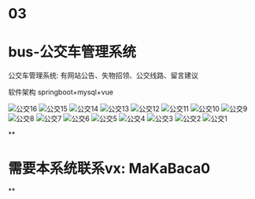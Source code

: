 # 03
# bus-公交车管理系统
公交车管理系统: 有网站公告、失物招领、公交线路、留言建议

软件架构
springboot+mysql+vue

![公交16](https://github.com/MaCa-BaKa/bus-/assets/102128690/7846b9df-6be1-417a-998a-35c21d9df39b)
![公交15](https://github.com/MaCa-BaKa/bus-/assets/102128690/89c672c7-a88b-4db4-9827-3d99f02d4026)
![公交14](https://github.com/MaCa-BaKa/bus-/assets/102128690/97df2a17-3d76-4786-a6d3-095fcbd6a7d8)
![公交13](https://github.com/MaCa-BaKa/bus-/assets/102128690/7584b563-964b-42bd-8ade-7c61f8166d2d)
![公交12](https://github.com/MaCa-BaKa/bus-/assets/102128690/e276e92e-809a-491b-9560-657d9088de96)
![公交11](https://github.com/MaCa-BaKa/bus-/assets/102128690/96d3acb2-e7d3-42ea-bd00-737d932b9a29)
![公交10](https://github.com/MaCa-BaKa/bus-/assets/102128690/86c3b8cf-b7f0-450f-966c-c8d804832220)
![公交9](https://github.com/MaCa-BaKa/bus-/assets/102128690/7ea666c9-e218-4d0b-9391-471030f4eac9)
![公交8](https://github.com/MaCa-BaKa/bus-/assets/102128690/f2a7be11-e9ff-45d6-8391-f59d87eda288)
![公交7](https://github.com/MaCa-BaKa/bus-/assets/102128690/3d079cf6-cf79-4cbc-851f-6515d6989bc4)
![公交6](https://github.com/MaCa-BaKa/bus-/assets/102128690/ffdaeeab-8a8f-4fdb-b29d-e734ff2e9718)
![公交5](https://github.com/MaCa-BaKa/bus-/assets/102128690/41e10de6-210f-4884-9051-6477f52131c9)
![公交4](https://github.com/MaCa-BaKa/bus-/assets/102128690/d9b310c9-55c9-4915-9b41-7b6f15f01618)
![公交3](https://github.com/MaCa-BaKa/bus-/assets/102128690/a2810c74-bcbb-4763-b1ce-35253f47b664)
![公交2](https://github.com/MaCa-BaKa/bus-/assets/102128690/53593cf5-1bdf-4dd5-bfa6-5d1c06c0d4fe)
![公交1](https://github.com/MaCa-BaKa/bus-/assets/102128690/059dee41-cbca-4cfc-95d8-525c14b9a666)

**

# 需要本系统联系vx: MaKaBaca0
**
